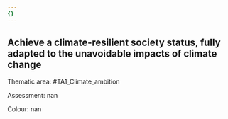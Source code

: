 ```yaml
---
{}
---
```

## Achieve a climate-resilient society status, fully adapted to the unavoidable impacts of climate change

Thematic area: #TA1_Climate_ambition

Assessment: nan

Colour: nan